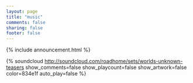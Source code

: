 ```yaml
---
layout: page
title: "music"
comments: false
sharing: false
footer: false
---
```


{% include announcement.html %}

{% soundcloud http://soundcloud.com/roadhome/sets/worlds-unknown-teasers show_comments=false show_playcount=false show_artwork=false color=834e1f auto_play=false %}


